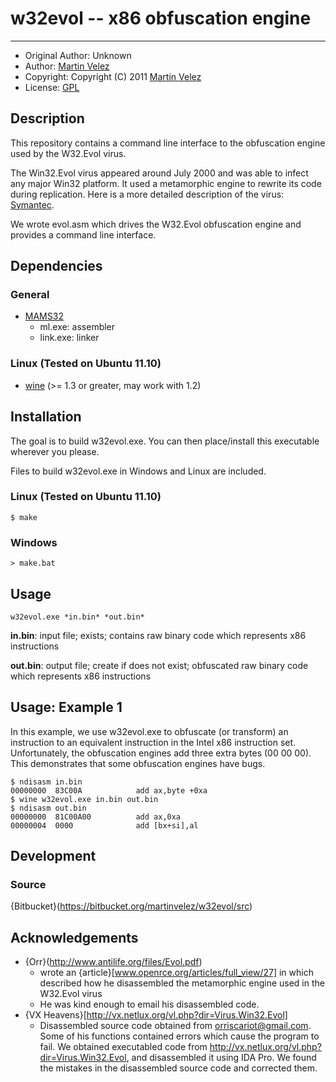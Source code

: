 # w32evol -- x86 obfuscation engine
- - -

* Original Author: 	Unknown
* Author: 					[Martin Velez](http://www.martinvelez.com)
* Copyright: 				Copyright (C) 2011 [Martin Velez](http://www.martinvelez.com)
* License: 					[GPL](http://www.gnu.org/copyleft/gpl.html)

## Description 

This repository contains a command line interface to the obfuscation engine 
used by the W32.Evol virus.

The Win32.Evol virus appeared around July 2000 and was able to infect any major
Win32 platform.  It used a metamorphic engine to rewrite its code during
replication.  Here is a more detailed description of the virus: 
[Symantec](http://www.symantec.com/security_response/writeup.jsp?docid=2000-122010-0045-99).

We wrote evol.asm which drives the W32.Evol obfuscation engine and provides a 
command line interface.

## Dependencies

### General

* [MAMS32](http://www.masm32.com/)
    * ml.exe: assembler 
    * link.exe: linker

### Linux (Tested on Ubuntu 11.10)

* [wine](http://www.winehq.org/download/) (>= 1.3 or greater, may work with 1.2)

## Installation

The goal is to build w32evol.exe.  You can then place/install this executable 
wherever you please.  

Files to build w32evol.exe in Windows and Linux are included.

### Linux (Tested on Ubuntu 11.10)

	$ make

### Windows
 
	> make.bat

## Usage

	w32evol.exe *in.bin* *out.bin*

**in.bin**: input file; exists; contains raw binary code which represents x86 
instructions

**out.bin**: output file; create if does not exist; obfuscated raw binary code 
which represents x86 instructions

## Usage: Example 1

In this example, we use w32evol.exe to obfuscate (or transform) an instruction 
to an equivalent instruction in the Intel x86 instruction set. Unfortunately, 
the obfuscation engines add three extra bytes (00 00 00).  This demonstrates 
that some obfuscation engines have bugs.

	$ ndisasm in.bin
	00000000  83C00A            add ax,byte +0xa
	$ wine w32evol.exe in.bin out.bin
	$ ndisasm out.bin
	00000000  81C00A00          add ax,0xa
	00000004  0000              add [bx+si],al


## Development
### Source 
{Bitbucket}(https://bitbucket.org/martinvelez/w32evol/src)

## Acknowledgements
* {Orr}(http://www.antilife.org/files/Evol.pdf)
  * wrote an {article}[www.openrce.org/articles/full_view/27] in which described 
    how he disassembled the metamorphic engine used in the W32.Evol virus
  * He  was kind enough to email his disassembled code.  
* {VX Heavens}[http://vx.netlux.org/vl.php?dir=Virus.Win32.Evol]
  * Disassembled source code obtained from orriscariot@gmail.com.  Some of his 
    functions contained errors which cause the program to fail.  We obtained 
    executabled code from http://vx.netlux.org/vl.php?dir=Virus.Win32.Evol, and 
    disassembled it using IDA Pro.  We found the mistakes in the disassembled 
    source code and corrected them.



